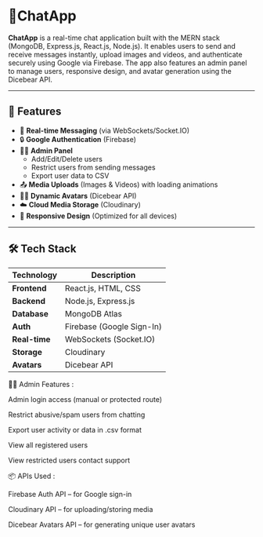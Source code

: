 # 💬ChatApp

**ChatApp** is a real-time chat application built with the MERN stack (MongoDB, Express.js, React.js, Node.js). It enables users to send and receive messages instantly, upload images and videos, and authenticate securely using Google via Firebase. The app also features an admin panel to manage users, responsive design, and avatar generation using the Dicebear API.

---

## 🚀 Features

- 🔁 **Real-time Messaging** (via WebSockets/Socket.IO)
- 🔒 **Google Authentication** (Firebase)
- 🧑‍💼 **Admin Panel**
  - Add/Edit/Delete users
  - Restrict users from sending messages
  - Export user data to CSV
- 📤 **Media Uploads** (Images & Videos) with loading animations
- 🧑‍🎨 **Dynamic Avatars** (Dicebear API)
- ☁️ **Cloud Media Storage** (Cloudinary)
- 📱 **Responsive Design** (Optimized for all devices)

---

## 🛠️ Tech Stack

| Technology     | Description                         |
|----------------|-------------------------------------|
| **Frontend**   | React.js, HTML, CSS                 |
| **Backend**    | Node.js, Express.js                 |
| **Database**   | MongoDB Atlas                       |
| **Auth**       | Firebase (Google Sign-In)           |
| **Real-time**  | WebSockets (Socket.IO)              |
| **Storage**    | Cloudinary                          |
| **Avatars**    | Dicebear API                        |


👨‍💼 Admin Features : 

Admin login access (manual or protected route)

Restrict abusive/spam users from chatting

Export user activity or data in .csv format

View all registered users

View restricted users contact support

📦 APIs Used : 

Firebase Auth API – for Google sign-in

Cloudinary API – for uploading/storing media

Dicebear Avatars API – for generating unique user avatars


